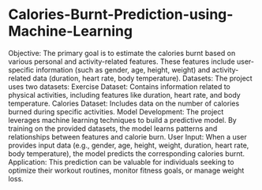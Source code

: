 # Calories-Burnt-Prediction-using-Machine-Learning
Objective: The primary goal is to estimate the calories burnt based on various personal and activity-related features. These features include user-specific information (such as gender, age, height, weight) and activity-related data (duration, heart rate, body temperature).
Datasets: The project uses two datasets:
Exercise Dataset: Contains information related to physical activities, including features like duration, heart rate, and body temperature.
Calories Dataset: Includes data on the number of calories burned during specific activities.
Model Development: The project leverages machine learning techniques to build a predictive model. By training on the provided datasets, the model learns patterns and relationships between features and calorie burn.
User Input: When a user provides input data (e.g., gender, age, height, weight, duration, heart rate, body temperature), the model predicts the corresponding calories burnt.
Application: This prediction can be valuable for individuals seeking to optimize their workout routines, monitor fitness goals, or manage weight loss.

